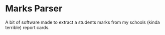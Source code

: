 # Marks Parser

A bit of software made to extract a students marks from my schools (kinda terrible) report cards.